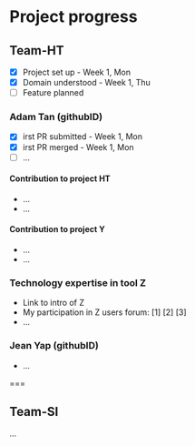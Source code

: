 # Project progress

## Team-HT
* [x] Project set up - Week 1, Mon
* [x] Domain understood - Week 1, Thu
* [ ] Feature planned

### Adam Tan (githubID)
* [x] irst PR submitted - Week 1, Mon
* [x] irst PR merged - Week 1, Mon
* [ ] ...

#### Contribution to project HT
* ...
* ...

#### Contribution to project Y
* ...
* ...

### Technology expertise in tool Z
* Link to intro of Z
* My participation in Z users forum: [1] [2] [3]
* ...

### Jean Yap (githubID)
* ...

===

## Team-SI
...
